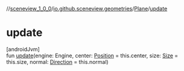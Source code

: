 //[sceneview_1_0_0](../../../index.md)/[io.github.sceneview.geometries](../index.md)/[Plane](index.md)/[update](update.md)

# update

[androidJvm]\
fun [update](update.md)(engine: Engine, center: [Position](../../io.github.sceneview.math/index.md#945960193%2FClasslikes%2F-602047187) = this.center, size: [Size](../../io.github.sceneview.math/index.md#1872733609%2FClasslikes%2F-602047187) = this.size, normal: [Direction](../../io.github.sceneview.math/index.md#1758682841%2FClasslikes%2F-602047187) = this.normal)
